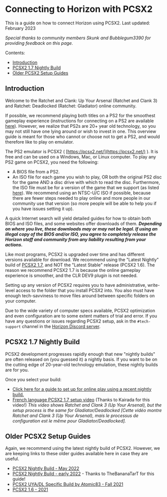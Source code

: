 # Connecting to Horizon with PCSX2

This is a guide on how to connect Horizon using PCSX2. Last updated: February 2023

_Special thanks to community members Skunk and Bubblegum3390 for providing feedback on this page._

Contents:

- [Introduction](/getting-online/pcsx2/README.md#introduction)
- [PCSX2 1.7 Nightly Build](/getting-online/pcsx2/README.md#pcsx2-17-nightly-build)
- [Older PCSX2 Setup Guides](/getting-online/pcsx2/README.md#older-pcsx2-setup-guides)

## Introduction

Welcome to the Ratchet and Clank: Up Your Arsenal (Ratchet and Clank 3) and Ratchet: Deadlocked (Ratchet: Gladiator) online community.

If possible, we recommend playing both titles on a PS2 for the smoothest gameplay experience (instructions for connecting on a PS2 are available [here](/getting-online/ps2)). However, we realize that PS2s are 20+ year old technology, so you may not still have one lying around or wish to invest in one. This overview guide is meant for those who cannot or choose not to get a PS2, and would therefore like to play on emulator.

The PS2 emulator is PCSX2 ( [https://pcsx2.net/](https://pcsx2.net/) ). It is free and can be used on a Windows, Mac, or Linux computer. To play any PS2 game on PCSX2, you need the following:

- A BIOS file from a PS2.
- An ISO file for each game you wish to play, OR both the original PS2 disc for the game AND a disc drive with which to read the disc. Furthermore, the ISO file must be for a version of the game that we support (as listed [here](/getting-online#how-to-play--getting-online)). We recommend using an NTSC-U/C ISO if possible, because there are fewer steps needed to play online and more people in our community use that version (so more people will be able to help you if you have issues setting it up).

A quick Internet search will yield detailed guides for how to obtain both BIOS and ISO files, and some websites offer downloads of them. ***Depending on where you live, these downloads may or may not be legal. If using an illegal copy of the BIOS and/or ISO, you agree to completely release the Horizon staff and community from any liability resulting from your actions.***

Like most programs, PCSX2 is upgraded over time and has different versions available for download. We recommend using the "Latest Nightly" build of [PCSX2 1.7](https://pcsx2.net/downloads/), and NOT the "Latest Stable" release (PCSX2 1.6). The reason we recommend PCSX2 1.7 is because the online gameplay experience is smoother, and the CLR DEV9 plugin is not needed.

Setting up any version of PCSX2 requires you to have administrative, write-level access to the folder that you install PCSX2 into. You also must have enough tech-savviness to move files around between specific folders on your computer.

Due to the wide variety of computer specs available, PCSX2 optimization and even configuration are to some extent matters of trial and error. If you have any questions or issues regarding PCSX2 setup, ask in the `#tech-support` channel in the [Horizon Discord server](https://discord.gg/horizonps).


## PCSX2 1.7 Nightly Build
PCSX2 development progresses rapidly enough that new "nightly builds" are often released on (you guessed it) a nightly basis. If you want to be on the cutting edge of 20-year-old technology emulation, these nightly builds are for you.

Once you select your build:
- [Click here for a guide to set up for online play using a recent nightly build.](/getting-online/pcsx2/1.7NIGHTLYBUILD.md)
- [French language PCSX2 1.7 setup video](https://youtu.be/QLflmex8tA0) (Thanks to Kairada for this video!) _This video shows Ratchet and Clank 3 (Up Your Arsenal), but the setup process is the same for Gladiator/Deadlocked [Cette vidéo montre Ratchet and Clank 3 (Up Your Arsenal), mais le processus de configuration est le même pour Gladiator/Deadlocked]._


## Older PCSX2 Setup Guides
Again, we recommend using the latest nightly build of PCSX2. However, we are keeping links to these older guides available here in case they are useful.
- [PCSX2 Nightly Build - May 2022](/getting-online/pcsx2/1.7NIGHTLYBUILDOLDER.md)
- [PCSX2 Nightly Build - early 2022](https://docs.google.com/document/d/1ny3bBQMO2Pdun6I1Khp5gwuIgfJ3QOVtpi3q7cH_27c/) - Thanks to TheBananaTarT for this guide!
- [PCSX2 UYA/DL Specific Build by Atomic83 - Fall 2021](/getting-online/pcsx2/RACONLINEBUILD.md#using-pcsx2-170-dbs-horizon-build)
- [PCSX2 1.6 - 2021](/getting-online/pcsx2/1.6.md)
